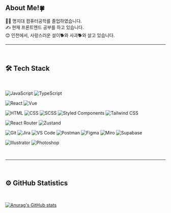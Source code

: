 <br/>
<br/>

## About Me!🍀

👩‍💻 명지대 컴퓨터공학를 졸업하였습니다. <br/>
✍️ 현재 프론트엔드 공부를 하고 있습니다. <br/>
😊 인천에서, 사랑스러운 설이🐕와 사과🐕와 살고 있습니다.<br/>

<hr/>

<br>

## 🛠 Tech Stack

<br/>

<p>
  <img src="https://img.shields.io/badge/-JavaScript-000?&logo=JavaScript" alt="JavaScript">
  <img src="https://img.shields.io/badge/-TypeScript-000?&logo=TypeScript&logoColor=007ACC" alt="TypeScript">
</p>

<p>
  <img src="https://img.shields.io/badge/-React-000?&logo=React" alt="React">
  <img src="https://img.shields.io/badge/-Vue-000?&logo=Vue.js" alt="Vue">
</p>

<p>
  <img src="https://img.shields.io/badge/-HTML-000?&logo=HTML5" alt="HTML">
  <img src="https://img.shields.io/badge/-CSS-000?&logo=CSS3" alt="CSS">
  <img src="https://img.shields.io/badge/-SCSS-000?&logo=Sass" alt="SCSS">
  <img src="https://img.shields.io/badge/-Styled%20Components-000?&logo=styled-components" alt="Styled Components">
  <img src="https://img.shields.io/badge/-Tailwind%20CSS-000?&logo=tailwindcss" alt="Tailwind CSS">
</p>

<p>
  <img src="https://img.shields.io/badge/-React%20Router-000?&logo=react-router" alt="React Router">
  <img src="https://img.shields.io/badge/-Zustand-000?&logo=zustand" alt="Zustand">
</p>

<p>
  <img src="https://img.shields.io/badge/-Git-000?&logo=Git" alt="Git">
  <img src="https://img.shields.io/badge/-Jira-000?&logo=Jira" alt="Jira">
  <img src="https://img.shields.io/badge/-VS%20Code-000?&logo=Visual-Studio-Code" alt="VS Code">
  <img src="https://img.shields.io/badge/-Postman-000?&logo=Postman" alt="Postman">
  <img src="https://img.shields.io/badge/-Figma-000?&logo=Figma" alt="Figma">
  <img src="https://img.shields.io/badge/-Miro-000?&logo=Miro" alt="Miro">
  <img src="https://img.shields.io/badge/-Supabase-000?&logo=Supabase" alt="Supabase">
</p>

<p>
  <img src="https://img.shields.io/badge/-Adobe%20Illustrator-000?&logo=Adobe-Illustrator" alt="Illustrator">
  <img src="https://img.shields.io/badge/-Adobe%20Photoshop-000?&logo=Adobe-Photoshop" alt="Photoshop">
</p>





<br/>
<hr/>
<br/>

## ⚙️ GitHub Statistics

<br/>

[![Anurag's GitHub stats](https://github-readme-stats.vercel.app/api?username=snowari&theme=radical)](https://github.com/anuraghazra/github-readme-stats)
